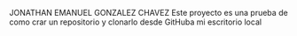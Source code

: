 JONATHAN EMANUEL GONZALEZ CHAVEZ
Este proyecto es una prueba de como crar un repositorio y clonarlo desde GitHuba mi escritorio local